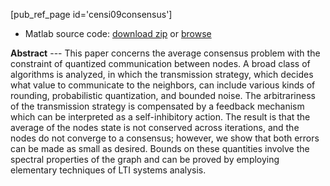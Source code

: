 <!-- ---
title: Quantized consensus
PURL: http://purl.org/censi/2008/consensus
Date: 2008-09-09
orderInfo: -300
description: ""
linkAttrs:
   :link_text: Quantized consensus
---
 -->

[pub_ref_page id='censi09consensus']

* Matlab source code: [download zip][zip] or [browse][browse]

**Abstract** --- This paper concerns the average consensus problem with the
constraint of quantized communication between nodes. A
broad class of algorithms is analyzed, in which the
transmission strategy, which decides what value to
communicate to the neighbors, can include various kinds of
rounding, probabilistic quantization, and bounded noise.
The arbitrariness of the transmission strategy is
compensated by a feedback mechanism which can be
interpreted as a self-inhibitory action. The result is that
the average of the nodes state is not conserved across
iterations, and the nodes do not converge to a consensus;
however, we show that both errors can be made as small as
desired. Bounds on these quantities involve the spectral
properties of the graph and can be proved by employing
elementary techniques of LTI systems analysis.
<!-- 
![graphs](http://purl.org/censi/research/2009-acc-consensus/consensus.png)
 -->

[pdf]: http://purl.org/censi/research/2009-acc-consensus.pdf 

[zip]: http://purl.org/censi/research/2009-acc-consensus.zip
[browse]: http://purl.org/censi/research/2009-acc-consensus/

[Richard M. Murray]: http://www.cds.caltech.edu/~murray/